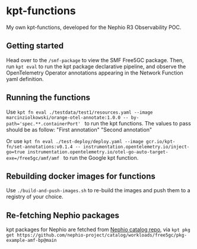 # kpt-functions

My own kpt-functions, developed for the Nephio R3 Observability POC.

## Getting started

Head over to the `/smf-package` to view the SMF Free5GC package. Then, run `kpt eval` to run the kpt package declarative pipeline, and observe the OpenTelemetry Operator annotations appearing in the Network Function yaml definition.

## Running the functions

Use `kpt fn eval ./testdata/test1/resources.yaml --image marcinziolkowski/orange-otel-annotate:1.0.0 -- by-path='spec.**.containerPort' ` to run the kpt functions. The values to pass should be as follow: "First annotation" "Second annotation"

Or use `kpt fn eval ./test-deploy/deploy.yaml --image gcr.io/kpt-fn/set-annotations:v0.1.4 -- instrumentation.opentelemetry.io/inject-go=true instrumentation.opentelemetry.io/otel-go-auto-target-exe=/free5gc/amf/amf ` to run the Google kpt function.

## Rebuilding docker images for functions

Use `./build-and-push-images.sh` to re-build the images and push them to a registry of your choice.

## Re-fetching Nephio packages

kpt packages for Nephio are fetched from [Nephio catalog repo](https://github.com/nephio-project/catalog/tree/main/workloads/free5gc/pkg-example-amf-bp), via `kpt pkg get https://github.com/nephio-project/catalog/workloads/free5gc/pkg-example-amf-bp@main `
